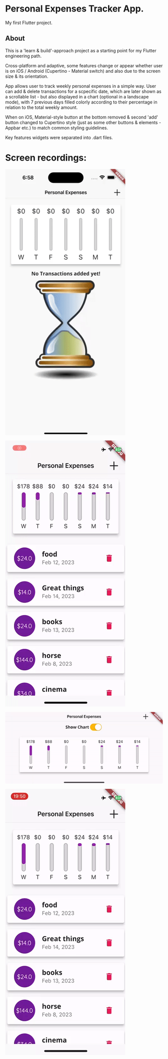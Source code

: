 # Personal Expenses Tracker App.

My first Flutter project.

## About

This is a 'learn & build'-approach project as a starting point for my Flutter engineering path.

Cross-platform and adaptive, some features change or appear whether user is on iOS / Android (Cupertino - Material switch) and also due to the screen size & its orientation.

App allows user to track weekly personal expenses in a simple way. User can add & delete transactions for a scpecific date, which are later shown as a scrollable list - but also displayed in a chart (optional in a landscape mode), with 7 previous days filled colorly according to their percentage in relation to the total weekly amount.

When on iOS, Material-style button at the bottom removed & second 'add' button changed to Cupertino style (just as some other buttons & elements - Appbar etc.) to match common styling guidelines.

Key features widgets were separated into .dart files.

# Screen recordings:

![](https://github.com/Uucyc/personal_expenses/blob/main/ezgif.com-video-to-gif.gif)

![](https://github.com/Uucyc/personal_expenses/blob/main/ezgif.com-video-to-gif%20(1).gif)

![](https://github.com/Uucyc/personal_expenses/blob/main/ezgif.com-video-to-gif%20(2).gif)

![](https://github.com/Uucyc/personal_expenses/blob/main/ezgif.com-video-to-gif%20(3).gif)
